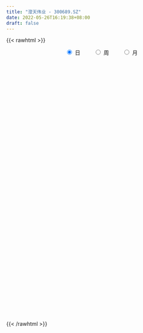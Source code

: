 ```yaml
---
title: "澄天伟业 - 300689.SZ"
date: 2022-05-26T16:19:38+08:00
draft: false
---
```

{{< rawhtml >}}
    <div style="text-align: center">
        <label style="padding: 1rem;"><input style="margin-right: .5rem" type="radio" name="period" value="D" checked onclick="period_change(this)">日</label>
        <label style="padding: 1rem;"><input style="margin-right: .5rem" type="radio" name="period" value="W" onclick="period_change(this)">周</label>
        <label style="padding: 1rem;"><input style="margin-right: .5rem" type="radio" name="period" value="M" onclick="period_change(this)">月</label>
    </div>
    <div id="chart" style="height: 700px;"></div> 
    <script type="text/javascript">
        const D_v = [7861.0,6222.0,5167.74,4798.0,10243.0,6650.0,5156.0,5350.0,12976.0,9660.0,6984.0,12137.0,31656.62,24426.62,17461.0,15734.0,14616.74,8238.88,11786.0,15764.0,11803.0,13240.0,14475.0,10676.0,10777.0,25595.0,20752.0,25019.74,14157.0,13467.16,25341.9,24966.16,19565.16,10851.0,13314.0,13583.0,11887.0,12693.0,10852.0,14510.0,15264.0,21203.3,25534.8,19678.3,13021.9,12522.1,15072.2,29774.2,28920.3,19594.1,54031.1,39952.2,52508.48,44478.98,35910.0,36141.0,40203.38,27492.16,20491.5,21660.08,19239.6,17800.8,89561.16,144340.84,78216.48,68137.53,50010.68,41219.1,42937.6,34771.4,29111.9,36588.3,41431.1,25457.5,19602.4,22877.17,18061.1,13774.3,15194.7,21170.1,14388.87,13503.0,11035.6,16705.4,13949.7,11848.2,12893.32,10847.1,8292.2,7298.75,7690.65,13672.6,8167.0,4674.1,10266.1,7533.75,5196.8,7607.2,4498.35,5225.1,4299.5,6908.7,6445.9,8522.1,6767.8,4493.6,4297.4,3492.5,4107.0,8346.6,6460.7,5413.3,7480.0,7168.25,7583.0,6731.2,21474.3,12611.68,12490.6,6451.0,8016.3,7741.3,10549.7,7503.9,7681.2,6664.2,6856.57,26914.38,31317.5,14339.6,10644.6,12452.4,8943.48,12647.68,8107.4,8422.6,6807.57,12081.0,8507.47,6272.9,6836.9,6876.7,7302.18,32070.4,16174.5,11046.9,11495.8,7073.9,6528.7,8460.0,10629.5,10036.5,6211.9,13399.2,10452.1,7025.8,6173.1,11729.3,7469.4,8547.9,34095.48,19819.6,11487.45,7906.5,10896.2,11742.48,23423.9,118733.07,79326.21,51195.96,46400.16,24937.58,35703.5,17228.1,16478.4,16312.2,10379.2,15414.4,21316.6,21824.4,21873.8,13056.9,16616.5,18176.2,17610.5,13101.4,22363.3,15184.4,15833.9,21679.1,9223.4,10968.7,7944.6,7356.8,13249.1,10750.4,12778.5,14129.6,17428.8,11515.1,16516.73,10599.2,11361.0,12006.0,11504.8,6449.6,6741.3,9311.6,9250.63,10015.83,7057.1,5426.05,6466.1,6718.96,7135.1,7479.7,7341.2,5401.0,5718.2,7470.3,6696.5,5045.6,4989.8,9331.8,4667.06,4062.9,9679.5,7317.8,4849.7,10425.1,9479.4,8314.1,8022.6,6958.8,7334.9,5055.4,4451.7,4708.7,9325.4,6437.1,9522.0,5766.5,5208.1,10094.5,7638.03,8656.7,8164.16,9799.2,9873.2,7152.6]
const D_histogram = [0.0,-0.0183858689,-0.040914537,-0.0748998338,-0.0296637316,-0.0012647393,0.0199836723,0.028456,0.0760769485,0.0682506308,0.0784732168,0.1296901179,0.261427037,0.353556956,0.3345291085,0.3541590969,0.2952232873,0.227361907,0.2151279179,0.2172660916,0.2232996514,0.1374949427,0.1277984721,0.1112283511,0.0800714051,-0.0443442042,-0.0558249512,-0.0010370503,-0.0306999905,-0.0204619248,0.0390692761,0.101136147,0.0261870295,-0.0305525247,-0.006776997,0.009926593,-0.0271127047,-0.1007155981,-0.14322335,-0.1152744282,-0.1764823508,-0.2813330488,-0.4135270268,-0.5198871894,-0.5216081037,-0.5100709385,-0.4622245128,-0.332448051,-0.2850001377,-0.2118579856,-0.0640594136,-0.0295937017,0.1107873285,0.1957088976,0.2403335851,0.1942725888,0.242676703,0.2355182737,0.1748656591,0.1249463629,0.0955737563,0.0363671573,0.3009919809,0.5268390913,0.5028282102,0.444853738,0.3599586311,0.2962816537,0.1285893474,0.0560859146,-0.0194524282,-0.1305412347,-0.2609822775,-0.34123697,-0.4188743604,-0.4911230502,-0.4950988383,-0.5091906609,-0.446037143,-0.3412289815,-0.2654449381,-0.2093058416,-0.180709204,-0.1340867877,-0.1408458864,-0.1542229029,-0.1196410205,-0.1414170756,-0.1536573278,-0.1487180269,-0.1246345865,-0.1673879465,-0.198994651,-0.189595591,-0.2547492321,-0.2101107588,-0.1521246905,-0.0833601976,-0.054650762,0.015857404,0.0520341869,0.0902047463,0.1127403448,0.0959581694,0.0602988293,0.0170922429,-0.0088353313,-0.0027699761,-0.0146161366,-0.0817069445,-0.1318575415,-0.1205975875,-0.0532931431,-0.0091510331,0.0437072947,0.1068163599,0.2168328393,0.2268204343,0.2470998167,0.2588019134,0.2766881612,0.2917768471,0.317695969,0.2832265649,0.2778004086,0.2289643251,0.2066502599,0.294194037,0.2870670579,0.2566976754,0.207661939,0.1324311316,0.0744179492,0.0734639852,0.0711419581,0.0513294404,0.0259430733,-0.0731409923,-0.1524297133,-0.1643912776,-0.1618697071,-0.166626232,-0.1791444661,-0.0761240249,-0.0341866843,-0.0141484317,-0.0350195364,-0.0548308539,-0.0613272251,-0.0660176614,-0.1132140126,-0.1760238032,-0.2002536435,-0.1736868428,-0.1635035708,-0.1382232781,-0.1127869573,-0.0481240628,-0.02916331,-0.0033991908,0.0808076639,0.1402491327,0.1469090995,0.1395861571,0.138880973,0.1126879755,0.1545989147,0.3559857105,0.414302372,0.3381008054,0.3167414555,0.2663362552,0.0899945865,-0.0477525864,-0.2152446622,-0.2408616061,-0.2528814843,-0.1894403214,-0.0911682072,-0.0008974123,0.0260213742,0.0270781534,0.0315914883,0.0685952043,0.0696221091,0.0753285262,0.1134914442,0.107835101,0.1041205561,0.0683953183,0.0341067634,-0.0167068792,-0.0266748886,-0.0213073123,-0.0754835785,-0.1524815403,-0.243228862,-0.3360061705,-0.4059193471,-0.4415953528,-0.4318756538,-0.4493875413,-0.4973416519,-0.4637261332,-0.3930913159,-0.3097184983,-0.2296844982,-0.182856817,-0.1103788052,-0.0930182284,-0.0636771835,-0.0333253994,-0.0293823043,0.0108372617,0.0557067245,0.069740899,0.107587652,0.1064381567,0.0761969965,0.0182843647,0.017497776,-0.0068323895,0.0051495648,-0.0245662623,-0.0200914559,0.0075391227,0.0475794904,0.0325638673,0.0073656756,-0.1071499261,-0.2012012065,-0.2036466315,-0.201051597,-0.1407300845,-0.0636607277,-0.0016871595,0.0635341652,0.1336090705,0.1848791956,0.2295501035,0.2723252489,0.2893511334,0.2918767484,0.2998324716,0.2852023616,0.2718490289,0.2638435967,0.2015725326,0.194885772,0.1840157481]
const D_fast = [0.0,-0.0229823362,-0.0557396385,-0.1084498937,-0.0706297245,-0.042546917,-0.0163025873,-0.0007162596,0.0659239261,0.0751602661,0.1050011562,0.1886405869,0.3857342652,0.5662534232,0.6308578527,0.7390276155,0.7538976277,0.7428767241,0.7844247145,0.840879411,0.9027378837,0.8513069107,0.8735600581,0.8847970249,0.8736579301,0.7381562698,0.712719285,0.7672479233,0.7299099855,0.73503257,0.8043310899,0.8916819976,0.8232796375,0.7589019521,0.7809832305,0.8001684688,0.7563509949,0.657569202,0.5792556126,0.5783859274,0.473057417,0.2978734568,0.0622977221,-0.1740342378,-0.3061571781,-0.4221377474,-0.48984745,-0.443183001,-0.4669851221,-0.4468074663,-0.3150237478,-0.2879564613,-0.119878599,0.0139701945,0.1186782783,0.1211854292,0.2302587191,0.2819798583,0.2650436584,0.246360953,0.2408817855,0.1907669758,0.5306397946,0.8881966779,0.9898928493,1.0431318116,1.0482263625,1.0586197985,0.9230748291,0.8645928749,0.784191425,0.6404673099,0.4447806976,0.2792167627,0.0968607822,-0.0981686701,-0.2259191679,-0.3673086556,-0.4156644235,-0.3961635074,-0.3867406985,-0.3829280624,-0.3995087258,-0.3864080064,-0.4283785767,-0.4803113189,-0.4756396916,-0.5327700157,-0.5834245998,-0.6156648057,-0.6227400119,-0.7073403585,-0.7886957257,-0.8266955635,-0.9555365127,-0.9634257291,-0.9434708334,-0.8955463899,-0.8804996448,-0.8060271278,-0.7568417982,-0.6961200523,-0.6453993675,-0.6381920006,-0.6587766334,-0.697710159,-0.7258465661,-0.7204737048,-0.7359738995,-0.8234914435,-0.9066064259,-0.9254958688,-0.8715147101,-0.8296603584,-0.7658752069,-0.6760620517,-0.5118373626,-0.445144659,-0.3630903224,-0.2866877474,-0.1996294593,-0.1115965616,-0.0062534474,0.0300837896,0.0941077356,0.1025127333,0.1318612331,0.2929535195,0.3575933049,0.3913983412,0.3942780895,0.352155065,0.3127463699,0.3301584023,0.3456218646,0.3386417071,0.3197411083,0.2023717947,0.0849756453,0.0319162617,-0.0060295946,-0.0524426775,-0.1097470282,-0.0257575932,0.0076330763,0.0241342211,-0.0054917678,-0.0390107987,-0.0608389762,-0.0820338278,-0.1575336822,-0.2643494236,-0.3386426748,-0.3554975847,-0.3861902055,-0.3954657323,-0.3982261509,-0.345594272,-0.3339243467,-0.3090100252,-0.2046012545,-0.1100975025,-0.0667102609,-0.039136664,-0.0051216048,-0.0031426085,0.0774180594,0.3678012828,0.5296935373,0.5380171721,0.595843186,0.6120220495,0.4581790275,0.3084937079,0.0871904666,0.0013581211,-0.0738821281,-0.0578010455,0.0176790169,0.1077254587,0.1411495888,0.1489759062,0.1613871133,0.2155396303,0.2339720624,0.2585106111,0.3250463901,0.3463488222,0.3686644163,0.3500380081,0.3242761441,0.2692857817,0.2526490501,0.2526897983,0.1796426375,0.0645242906,-0.0870302466,-0.2638090977,-0.4352021111,-0.581276955,-0.6795261694,-0.8093849423,-0.9816744659,-1.0639904805,-1.0916284921,-1.085685299,-1.0630724236,-1.0619589465,-1.0170756361,-1.0229696163,-1.0095478674,-0.9875274331,-0.9909299141,-0.9480010327,-0.8892048887,-0.8577354895,-0.7929918235,-0.7675317795,-0.7787236906,-0.8320652313,-0.828477376,-0.8545156389,-0.8412462934,-0.877103686,-0.8776517437,-0.8481363843,-0.796201144,-0.8030758003,-0.8264325731,-0.9677356564,-1.1120872384,-1.1654443213,-1.213112186,-1.1879731947,-1.1268190198,-1.0652672415,-0.9841623754,-0.8806852025,-0.7831952785,-0.6811368448,-0.5702803871,-0.4809167192,-0.4054219172,-0.322508076,-0.2658375956,-0.2112286711,-0.1532732041,-0.1651511351,-0.1231164526,-0.0879825396]
const D_slow = [0.0,-0.0045964672,-0.0148251015,-0.0335500599,-0.0409659928,-0.0412821777,-0.0362862596,-0.0291722596,-0.0101530225,0.0069096352,0.0265279394,0.0589504689,0.1243072282,0.2126964672,0.2963287443,0.3848685185,0.4586743404,0.5155148171,0.5692967966,0.6236133195,0.6794382323,0.713811968,0.745761586,0.7735686738,0.7935865251,0.782500474,0.7685442362,0.7682849736,0.760609976,0.7554944948,0.7652618138,0.7905458506,0.797092608,0.7894544768,0.7877602275,0.7902418758,0.7834636996,0.7582848001,0.7224789626,0.6936603556,0.6495397678,0.5792065056,0.4758247489,0.3458529516,0.2154509257,0.087933191,-0.0276229372,-0.1107349499,-0.1819849844,-0.2349494808,-0.2509643342,-0.2583627596,-0.2306659275,-0.1817387031,-0.1216553068,-0.0730871596,-0.0124179839,0.0464615846,0.0901779993,0.1214145901,0.1453080292,0.1543998185,0.2296478137,0.3613575866,0.4870646391,0.5982780736,0.6882677314,0.7623381448,0.7944854817,0.8085069603,0.8036438532,0.7710085446,0.7057629752,0.6204537327,0.5157351426,0.39295438,0.2691796705,0.1418820052,0.0303727195,-0.0549345259,-0.1212957604,-0.1736222208,-0.2187995218,-0.2523212187,-0.2875326903,-0.326088416,-0.3559986712,-0.3913529401,-0.429767272,-0.4669467787,-0.4981054254,-0.539952412,-0.5897010747,-0.6370999725,-0.7007872805,-0.7533149703,-0.7913461429,-0.8121861923,-0.8258488828,-0.8218845318,-0.8088759851,-0.7863247985,-0.7581397123,-0.73415017,-0.7190754627,-0.7148024019,-0.7170112348,-0.7177037288,-0.7213577629,-0.741784499,-0.7747488844,-0.8048982813,-0.8182215671,-0.8205093253,-0.8095825016,-0.7828784117,-0.7286702018,-0.6719650933,-0.6101901391,-0.5454896607,-0.4763176204,-0.4033734087,-0.3239494164,-0.2531427752,-0.1836926731,-0.1264515918,-0.0747890268,-0.0012405175,0.0705262469,0.1347006658,0.1866161505,0.2197239334,0.2383284207,0.256694417,0.2744799066,0.2873122667,0.293798035,0.2755127869,0.2374053586,0.1963075392,0.1558401125,0.1141835545,0.0693974379,0.0503664317,0.0418197606,0.0382826527,0.0295277686,0.0158200552,0.0004882489,-0.0160161665,-0.0443196696,-0.0883256204,-0.1383890313,-0.181810742,-0.2226866347,-0.2572424542,-0.2854391935,-0.2974702092,-0.3047610367,-0.3056108344,-0.2854089184,-0.2503466353,-0.2136193604,-0.1787228211,-0.1440025778,-0.115830584,-0.0771808553,0.0118155723,0.1153911653,0.1999163667,0.2791017305,0.3456857943,0.368184441,0.3562462944,0.3024351288,0.2422197273,0.1789993562,0.1316392759,0.1088472241,0.108622871,0.1151282145,0.1218977529,0.129795625,0.146944426,0.1643499533,0.1831820849,0.2115549459,0.2385137212,0.2645438602,0.2816426898,0.2901693807,0.2859926609,0.2793239387,0.2739971106,0.255126216,0.2170058309,0.1561986154,0.0721970728,-0.029282764,-0.1396816022,-0.2476505156,-0.359997401,-0.4843328139,-0.6002643472,-0.6985371762,-0.7759668008,-0.8333879253,-0.8791021296,-0.9066968309,-0.929951388,-0.9458706838,-0.9542020337,-0.9615476098,-0.9588382943,-0.9449116132,-0.9274763885,-0.9005794755,-0.8739699363,-0.8549206872,-0.850349596,-0.845975152,-0.8476832494,-0.8463958582,-0.8525374237,-0.8575602877,-0.855675507,-0.8437806344,-0.8356396676,-0.8337982487,-0.8605857302,-0.9108860319,-0.9617976897,-1.012060589,-1.0472431101,-1.0631582921,-1.0635800819,-1.0476965406,-1.014294273,-0.9680744741,-0.9106869482,-0.842605636,-0.7702678527,-0.6972986656,-0.6223405476,-0.5510399572,-0.4830777,-0.4171168008,-0.3667236677,-0.3180022247,-0.2719982877]
const D_data = [['2021-05-17', 20.6199, 21.0257, 20.3317, 21.1492],['2021-05-18', 20.9434, 20.7376, 20.5435, 21.1375],['2021-05-19', 20.7376, 20.5494, 20.42, 20.8669],['2021-05-20', 20.42, 20.2024, 20.1435, 20.5846],['2021-05-21', 20.5258, 21.1787, 20.1847, 21.1787],['2021-05-24', 21.3198, 21.1492, 20.8317, 21.3198],['2021-05-25', 21.1434, 21.1963, 20.8905, 21.2375],['2021-05-26', 21.1963, 21.1316, 21.0022, 21.4433],['2021-05-27', 21.0022, 21.8138, 21.0022, 22.0314],['2021-05-28', 21.6433, 21.2845, 21.1728, 22.055],['2021-05-31', 21.2434, 21.5786, 21.2434, 21.9315],['2021-06-01', 21.5903, 22.349, 21.4257, 22.349],['2021-06-02', 23.2724, 24.0252, 22.9372, 26.1837],['2021-06-03', 23.7547, 24.4075, 23.4371, 25.5838],['2021-06-04', 24.1134, 23.5253, 23.3253, 24.5016],['2021-06-07', 23.7547, 24.3369, 23.7547, 24.9309],['2021-06-08', 24.1134, 23.5665, 23.4194, 24.4722],['2021-06-09', 23.5194, 23.39, 23.1489, 24.1017],['2021-06-10', 23.5135, 24.1252, 23.2018, 24.331],['2021-06-11', 23.937, 24.5369, 23.6665, 24.878],['2021-06-15', 24.7016, 24.878, 23.937, 24.878],['2021-06-16', 24.8133, 23.7547, 23.5253, 25.1721],['2021-06-17', 23.6606, 24.6604, 23.4547, 24.6957],['2021-06-18', 24.5251, 24.7075, 24.1311, 24.778],['2021-06-21', 24.2311, 24.5839, 23.7194, 24.878],['2021-06-22', 24.5957, 23.1195, 22.502, 24.7369],['2021-06-23', 22.9489, 24.2369, 22.6431, 24.5781],['2021-06-24', 24.1134, 25.2721, 23.9958, 25.8778],['2021-06-25', 25.1662, 24.3781, 24.1428, 25.2838],['2021-06-28', 24.2487, 24.9133, 24.0429, 25.4367],['2021-06-29', 24.8957, 25.8367, 24.6251, 26.6777],['2021-06-30', 25.7484, 26.366, 25.6367, 27.0012],['2021-07-01', 26.3366, 24.778, 24.7016, 26.3366],['2021-07-02', 25.1309, 24.7604, 23.6665, 25.1309],['2021-07-05', 24.6957, 25.7779, 24.4193, 25.7779],['2021-07-06', 25.5367, 25.9131, 25.4073, 26.1484],['2021-07-07', 25.7249, 25.2897, 24.7016, 25.9896],['2021-07-08', 25.2191, 24.5898, 24.5898, 25.572],['2021-07-09', 24.5898, 24.6722, 24.3487, 25.2603],['2021-07-12', 24.6486, 25.5132, 24.4663, 25.572],['2021-07-13', 25.5308, 24.284, 24.0017, 25.8073],['2021-07-14', 24.25, 23.19, 23.05, 24.5],['2021-07-15', 22.92, 22.0, 21.59, 23.2],['2021-07-16', 21.99, 21.36, 21.3, 22.45],['2021-07-19', 21.36, 22.0, 21.16, 22.09],['2021-07-20', 21.98, 21.8, 21.5, 22.44],['2021-07-21', 21.92, 22.03, 21.83, 22.35],['2021-07-22', 22.04, 23.21, 21.73, 23.61],['2021-07-23', 23.3, 22.39, 22.3, 23.99],['2021-07-26', 22.08, 22.81, 21.81, 22.88],['2021-07-27', 22.61, 24.2, 22.53, 25.8],['2021-07-28', 24.34, 23.2, 22.56, 24.67],['2021-07-29', 23.2, 25.0, 23.2, 25.0],['2021-07-30', 24.85, 25.01, 24.21, 25.36],['2021-08-02', 24.57, 25.01, 24.56, 25.76],['2021-08-03', 24.71, 24.03, 23.73, 25.46],['2021-08-04', 24.04, 25.39, 24.04, 26.77],['2021-08-05', 25.88, 25.0, 24.55, 25.88],['2021-08-06', 24.96, 24.32, 24.05, 25.18],['2021-08-09', 24.2, 24.29, 23.29, 24.48],['2021-08-10', 24.24, 24.44, 24.02, 24.7],['2021-08-11', 24.5, 23.9, 23.78, 24.69],['2021-08-12', 24.01, 28.68, 23.75, 28.68],['2021-08-13', 27.0, 29.9, 26.66, 32.2],['2021-08-16', 29.81, 27.79, 27.68, 29.82],['2021-08-17', 28.31, 27.6, 26.83, 28.88],['2021-08-18', 27.71, 27.29, 26.4, 28.0],['2021-08-19', 27.27, 27.52, 26.91, 27.97],['2021-08-20', 27.88, 25.87, 25.86, 27.88],['2021-08-23', 25.88, 26.6, 25.78, 26.74],['2021-08-24', 27.2, 26.29, 26.0, 27.29],['2021-08-25', 26.03, 25.39, 25.24, 26.83],['2021-08-26', 24.0, 24.44, 23.11, 24.97],['2021-08-27', 24.19, 24.35, 24.04, 24.92],['2021-08-30', 24.66, 23.73, 23.66, 24.66],['2021-08-31', 23.75, 23.09, 22.6, 23.99],['2021-09-01', 23.1, 23.39, 22.28, 23.66],['2021-09-02', 23.38, 22.84, 22.7, 23.39],['2021-09-03', 22.75, 23.57, 22.75, 23.57],['2021-09-06', 23.21, 24.23, 23.21, 24.45],['2021-09-07', 24.0, 24.1, 23.77, 24.3],['2021-09-08', 24.1, 24.0, 23.82, 24.4],['2021-09-09', 24.1, 23.7, 23.61, 24.16],['2021-09-10', 23.6, 23.97, 23.35, 24.41],['2021-09-13', 23.84, 23.26, 23.05, 23.95],['2021-09-14', 23.16, 22.96, 22.9, 23.46],['2021-09-15', 23.01, 23.46, 22.55, 23.76],['2021-09-16', 23.3, 22.63, 22.54, 23.58],['2021-09-17', 22.63, 22.48, 22.35, 22.89],['2021-09-22', 22.5, 22.49, 22.01, 22.92],['2021-09-23', 22.56, 22.63, 22.46, 22.88],['2021-09-24', 22.8, 21.55, 21.48, 22.8],['2021-09-27', 21.54, 21.26, 21.15, 21.95],['2021-09-28', 21.34, 21.47, 21.1, 21.57],['2021-09-29', 21.45, 20.11, 20.0, 21.45],['2021-09-30', 20.15, 21.14, 20.15, 21.28],['2021-10-08', 21.48, 21.33, 21.16, 21.88],['2021-10-11', 21.38, 21.6, 21.0, 22.37],['2021-10-12', 21.47, 21.19, 21.03, 21.88],['2021-10-13', 21.2, 21.85, 21.19, 21.89],['2021-10-14', 21.75, 21.62, 21.55, 21.84],['2021-10-15', 21.8, 21.79, 21.62, 22.16],['2021-10-18', 21.8, 21.73, 21.32, 22.07],['2021-10-19', 21.86, 21.23, 21.18, 21.91],['2021-10-20', 21.22, 20.81, 20.7, 21.37],['2021-10-21', 20.8, 20.43, 20.37, 20.82],['2021-10-22', 20.43, 20.36, 20.36, 20.8],['2021-10-25', 20.31, 20.6, 19.97, 20.68],['2021-10-26', 20.81, 20.25, 20.2, 20.88],['2021-10-27', 20.17, 19.2, 19.11, 20.38],['2021-10-28', 19.2, 18.9, 18.72, 19.7],['2021-10-29', 19.19, 19.35, 18.92, 19.63],['2021-11-01', 19.41, 20.08, 19.29, 20.28],['2021-11-02', 20.41, 19.95, 19.73, 20.7],['2021-11-03', 19.95, 20.22, 19.95, 20.87],['2021-11-04', 20.16, 20.61, 20.16, 20.78],['2021-11-05', 21.4, 21.69, 21.17, 22.18],['2021-11-08', 21.27, 20.84, 20.8, 21.4],['2021-11-09', 20.84, 21.15, 20.73, 21.55],['2021-11-10', 21.1, 21.25, 21.05, 21.37],['2021-11-11', 21.31, 21.55, 20.9, 21.75],['2021-11-12', 21.55, 21.77, 21.45, 21.98],['2021-11-15', 21.74, 22.21, 21.69, 22.36],['2021-11-16', 22.21, 21.63, 21.6, 22.28],['2021-11-17', 21.55, 22.08, 21.51, 22.17],['2021-11-18', 22.2, 21.57, 21.53, 22.2],['2021-11-19', 21.52, 21.87, 21.51, 22.07],['2021-11-22', 21.8, 23.62, 21.8, 23.64],['2021-11-23', 24.0, 22.89, 22.65, 24.2],['2021-11-24', 23.0, 22.73, 22.51, 23.09],['2021-11-25', 23.0, 22.49, 22.47, 23.0],['2021-11-26', 22.78, 21.99, 21.9, 22.79],['2021-11-29', 21.79, 21.96, 21.54, 22.27],['2021-11-30', 22.01, 22.61, 21.97, 22.8],['2021-12-01', 22.61, 22.68, 22.54, 22.88],['2021-12-02', 22.86, 22.49, 22.05, 22.9],['2021-12-03', 22.49, 22.37, 22.23, 22.74],['2021-12-06', 22.22, 21.13, 21.06, 22.5],['2021-12-07', 21.38, 20.84, 20.63, 21.45],['2021-12-08', 20.9, 21.34, 20.9, 21.49],['2021-12-09', 21.35, 21.39, 21.02, 21.66],['2021-12-10', 21.65, 21.18, 21.09, 21.7],['2021-12-13', 21.35, 20.91, 20.88, 21.35],['2021-12-14', 20.91, 22.51, 20.85, 23.32],['2021-12-15', 22.25, 22.1, 22.0, 22.7],['2021-12-16', 22.43, 21.98, 21.77, 22.43],['2021-12-17', 22.2, 21.45, 21.42, 22.2],['2021-12-20', 21.41, 21.32, 21.21, 21.74],['2021-12-21', 21.2, 21.37, 21.19, 21.55],['2021-12-22', 21.41, 21.31, 21.26, 21.8],['2021-12-23', 21.32, 20.56, 20.56, 21.47],['2021-12-24', 20.58, 19.94, 19.93, 20.91],['2021-12-27', 19.94, 20.02, 19.8, 20.27],['2021-12-28', 20.25, 20.49, 20.19, 21.31],['2021-12-29', 20.39, 20.22, 20.06, 20.64],['2021-12-30', 20.2, 20.35, 20.2, 20.64],['2021-12-31', 20.42, 20.35, 20.22, 20.64],['2022-01-04', 20.75, 20.98, 20.43, 21.07],['2022-01-05', 20.98, 20.56, 20.34, 20.99],['2022-01-06', 20.56, 20.71, 20.41, 21.05],['2022-01-07', 20.69, 21.73, 20.69, 23.5],['2022-01-10', 21.21, 21.86, 21.01, 21.86],['2022-01-11', 21.6, 21.46, 21.31, 21.83],['2022-01-12', 21.48, 21.37, 21.23, 21.57],['2022-01-13', 21.39, 21.52, 21.0, 21.74],['2022-01-14', 21.44, 21.21, 21.2, 21.88],['2022-01-17', 21.27, 22.2, 21.15, 22.56],['2022-01-18', 22.68, 25.06, 22.6, 26.39],['2022-01-19', 24.05, 24.29, 23.01, 25.2],['2022-01-20', 24.05, 22.88, 22.45, 24.2],['2022-01-21', 22.88, 23.6, 22.52, 23.98],['2022-01-24', 23.17, 23.32, 22.9, 23.8],['2022-01-25', 23.32, 21.32, 20.6, 23.32],['2022-01-26', 21.32, 21.02, 20.49, 21.33],['2022-01-27', 21.02, 19.76, 19.72, 21.2],['2022-01-28', 20.24, 20.87, 20.01, 21.14],['2022-02-07', 21.35, 20.77, 20.6, 21.78],['2022-02-08', 20.77, 21.7, 20.53, 21.8],['2022-02-09', 21.7, 22.48, 21.45, 22.92],['2022-02-10', 22.52, 22.87, 22.1, 23.2],['2022-02-11', 22.77, 22.42, 22.0, 22.98],['2022-02-14', 22.19, 22.21, 21.67, 22.5],['2022-02-15', 22.2, 22.31, 22.19, 22.8],['2022-02-16', 22.32, 22.89, 22.25, 23.0],['2022-02-17', 22.78, 22.62, 22.45, 23.1],['2022-02-18', 22.8, 22.78, 22.31, 22.8],['2022-02-21', 22.78, 23.41, 22.57, 23.45],['2022-02-22', 23.28, 23.07, 22.83, 23.48],['2022-02-23', 23.05, 23.19, 22.91, 23.62],['2022-02-24', 23.09, 22.79, 22.33, 23.6],['2022-02-25', 22.85, 22.7, 22.49, 23.39],['2022-02-28', 22.58, 22.31, 21.86, 22.68],['2022-03-01', 22.31, 22.68, 22.09, 22.78],['2022-03-02', 22.67, 22.88, 22.46, 22.94],['2022-03-03', 22.83, 22.0, 21.93, 22.99],['2022-03-04', 22.06, 21.3, 21.23, 22.2],['2022-03-07', 21.3, 20.54, 20.42, 21.46],['2022-03-08', 20.55, 19.8, 19.77, 20.8],['2022-03-09', 19.79, 19.35, 18.44, 20.19],['2022-03-10', 19.7, 19.14, 19.1, 19.95],['2022-03-11', 18.93, 19.26, 18.29, 19.26],['2022-03-14', 19.01, 18.5, 18.46, 19.13],['2022-03-15', 18.52, 17.5, 17.5, 18.65],['2022-03-16', 17.9, 18.02, 17.02, 18.26],['2022-03-17', 18.08, 18.33, 18.08, 18.71],['2022-03-18', 18.35, 18.52, 18.23, 18.57],['2022-03-21', 18.6, 18.59, 18.28, 18.7],['2022-03-22', 18.72, 18.23, 18.01, 18.72],['2022-03-23', 18.23, 18.63, 18.21, 18.65],['2022-03-24', 18.56, 17.97, 17.92, 18.56],['2022-03-25', 18.19, 18.05, 18.0, 18.38],['2022-03-28', 17.98, 18.05, 17.56, 18.28],['2022-03-29', 18.0, 17.65, 17.62, 18.27],['2022-03-30', 17.79, 18.08, 17.72, 18.19],['2022-03-31', 18.05, 18.26, 17.89, 18.36],['2022-04-01', 18.4, 17.95, 17.86, 18.4],['2022-04-06', 18.19, 18.33, 17.95, 18.4],['2022-04-07', 18.26, 17.9, 17.9, 18.37],['2022-04-08', 18.06, 17.4, 17.38, 18.06],['2022-04-11', 17.4, 16.73, 16.49, 17.41],['2022-04-12', 16.73, 17.18, 16.61, 17.22],['2022-04-13', 17.18, 16.7, 16.7, 17.2],['2022-04-14', 16.68, 17.0, 16.68, 17.2],['2022-04-15', 17.4, 16.3, 16.1, 17.43],['2022-04-18', 16.25, 16.52, 15.87, 16.66],['2022-04-19', 16.64, 16.77, 16.41, 16.82],['2022-04-20', 16.53, 17.01, 16.49, 17.52],['2022-04-21', 17.01, 16.3, 16.21, 17.14],['2022-04-22', 16.12, 15.96, 15.85, 16.35],['2022-04-25', 15.96, 14.3, 14.14, 16.34],['2022-04-26', 14.3, 13.74, 13.66, 14.79],['2022-04-27', 13.69, 14.33, 13.27, 14.42],['2022-04-28', 14.06, 14.09, 13.86, 14.39],['2022-04-29', 14.07, 14.7, 14.07, 14.75],['2022-05-05', 15.06, 15.05, 14.53, 15.38],['2022-05-06', 14.88, 15.06, 14.62, 15.23],['2022-05-09', 15.05, 15.32, 14.99, 15.44],['2022-05-10', 15.11, 15.68, 14.87, 15.69],['2022-05-11', 15.69, 15.76, 15.55, 16.35],['2022-05-12', 15.72, 15.97, 15.72, 16.25],['2022-05-13', 16.01, 16.26, 15.92, 16.36],['2022-05-16', 16.26, 16.21, 15.99, 16.56],['2022-05-17', 15.85, 16.21, 15.85, 16.25],['2022-05-18', 16.12, 16.45, 16.12, 16.56],['2022-05-19', 16.03, 16.3, 16.03, 16.41],['2022-05-20', 16.37, 16.39, 16.01, 16.53],['2022-05-23', 16.43, 16.55, 16.28, 16.62],['2022-05-24', 16.5, 15.81, 15.74, 16.66],['2022-05-25', 15.89, 16.43, 15.85, 16.49],['2022-05-26', 16.44, 16.44, 16.01, 16.58]]
const W_v = [122.06,4964.0,449412.7,424700.9600000001,274979.43,287051.35,193583.46,147054.67,103847.77,114775.37,98698.79,178477.89,209961.97,151401.22,90098.82,62567.35,102986.66,96397.28,65761.21,87726.83,42055.0,55205.0,111131.21,86005.72,64615.61,53593.0,22367.2,14797.2,63914.03,107502.89,118639.16,84518.45,116055.49,68009.45,100875.06,91006.6,68451.18,26159.0,44080.12,49226.62,72624.71,70998.71,158435.09,252156.11,168324.07,275968.36,259830.69,217598.15,105359.97,103948.99,63743.01,56353.4,43507.5,42237.36,52889.02,32910.76,26007.0,23874.08,60256.86,66725.36,52527.64,50435.72,43424.01,74892.49,160645.2,105607.91,64128.42,41235.83,35428.0,27884.26,47422.34,22264.0,27500.1,28390.04,30902.12,25486.25,34260.0,49238.61,88746.43,111789.45,66565.0,50856.5,52591.0,44741.0,50569.0,35926.0,59045.0,13520.0,29332.0,20724.0,21306.0,30651.0,24688.0,32214.0,38582.1,84945.45,119023.31,120813.98,99303.99,56851.19,48982.6,73470.87,99181.3,157712.87,66508.75,78200.64,118943.48,219285.06,93621.4,12406.0,51439.0,55166.0,83463.3,54794.67,41230.99,38081.14,35289.73,64234.18,81934.95,88322.39,111602.67,58465.89,42687.26,69439.14,71098.56,82932.29,65576.68,70809.24,118261.72,144220.89,76309.42,58452.0,51129.0,36941.8,32774.72,26341.0,34406.43,27575.28,33963.89,22138.8,42706.69,28864.1,24432.02,36644.99,26801.01,24590.0,14305.99,31116.0,94673.13,60875.65,108029.67,61547.09,115518.85,56839.69,35835.47,48340.11,55118.36,106200.85,47487.35,35571.6,12807.0,3443.0,26598.62,197524.36,122659.0,163771.0,265323.25,173556.53,200377.82,139370.25,74247.22,56477.34,47909.0,35692.0,62090.74,57516.76,51029.0,39278.5,34753.0,17726.0,11551.0,32185.0,29597.5,25520.01,28240.0,32105.09,43730.66,160494.84,73729.48,80170.74,79139.8,15052.0,53488.0,34291.74,39792.0,92665.24,66139.62,50194.0,96300.74,94191.38,62329.0,96190.4,99310.7,210564.86,160238.04,292602.48,280521.39,167360.2,89509.67,76802.97,57830.52,28662.0,30640.95,5196.8,28538.85,30526.8,27820.1,50436.75,47310.88,39255.57,95668.48,44928.73,40574.97,78089.78,42728.6,43262.1,61842.08,61852.23,319079.3,110659.78,90808.4,78561.5,84284.1,50269.6,72368.73,51920.6,42376.46,33225.91,18460.4,33534.0,30576.96,43200.0,12390.3,34444.9,37363.83,34989.16]
const W_histogram = [0.0,0.5683792593,1.8090402144,2.398049031,2.5949986112,2.4401252195,2.2068879429,1.6480928341,1.2708913224,0.8224286886,0.5892754642,0.5231151428,0.4673808513,0.0792259697,-0.4198971763,-0.7817725574,-1.0175605502,-1.2457681071,-1.3315411074,-1.3149363909,-1.3048016459,-1.2379948546,-1.0802901683,-1.0262326535,-1.2366174461,-1.4604243853,-1.520917151,-1.43083294,-1.2348379264,-0.8711428027,-0.6878271997,-0.5662168956,-0.2177224371,0.0235416904,0.1919530371,0.0496481929,-0.0213057437,-0.0886914845,-0.0687960462,0.0034260593,0.0979763677,0.0261048466,0.130970276,0.4092788649,0.2198123939,0.3829936151,0.5359310839,0.5241886103,0.4291980548,0.2079687808,-0.1253337538,-0.2948775526,-0.4556691295,-0.5171086008,-0.5484761734,-0.5607109769,-0.5919068676,-0.5666407336,-0.3723139125,-0.4215989752,-0.3787616735,-0.3161719982,-0.194456825,-0.0393866209,0.2454518006,0.3066902775,0.2571140307,0.1908802127,0.1314422136,0.1104463386,0.0890011026,0.0442958441,0.0260872668,-0.0048618294,-0.0178930945,-0.0275533837,0.0293243521,0.1114183718,0.2357562599,0.3515068799,0.4019736939,0.4430662468,0.4388963114,0.4746639894,0.3692932586,0.3250588722,0.1302449456,-0.0470786065,-0.1651908234,-0.2541855727,-0.28906575,-0.227035119,-0.2011152508,-0.1341139044,0.0105428026,0.1206923347,0.2459538792,0.2605775523,0.2228936775,0.2184434432,0.2281834382,0.2405283556,0.2961003778,0.2708363816,0.2586648764,0.2708938608,0.5857862621,0.5673401519,0.4702534258,0.3256411656,0.2346542476,0.1375941991,0.1601072014,0.0668528709,-0.0724578011,-0.1325718706,-0.1835129231,-0.1284023818,0.00296354,0.1042983505,0.1489814127,0.104056446,0.0989158893,0.124384175,0.1302578783,0.1318798136,-0.0099157339,-0.0175879638,0.1647194339,0.197191636,0.1775112888,0.0030293134,-0.1624962897,-0.3159900123,-0.4760671816,-0.5542321134,-0.599339744,-0.6563986611,-0.7322305697,-0.6824460867,-0.5395892147,-0.5308178399,-0.4649716742,-0.3503513151,-0.2948202182,-0.2421562257,-0.2010030465,-0.113969967,0.136397088,0.1851924139,0.3580098244,0.5277595723,0.5207079275,0.4027701218,0.3012993366,0.3243763788,0.3736503537,0.2245963621,0.2381594752,0.1106782412,-0.0406001559,-0.0767902717,-0.0421426889,0.190191083,0.1907596906,0.4479617844,0.5200885479,0.7745215908,0.8132093236,0.6816411306,0.4032842145,0.1554431411,-0.1030400787,-0.3063730673,-0.6206709668,-0.8323624341,-0.8845506875,-0.9322264296,-1.0291326924,-1.0451218416,-0.9354807264,-0.8010134965,-0.629182281,-0.5698749164,-0.5217170755,-0.4942763451,-0.2189014058,-0.0831796056,0.0222601775,0.1478076986,0.1165220056,0.030347458,0.1153966873,0.1923269643,0.2465508362,0.4193890415,0.5781114038,0.6646774525,0.6680556202,0.6630125441,0.6214182112,0.3519302166,0.2300368353,0.3079885359,0.2951744697,0.6256059037,0.5391415739,0.3548611826,0.1653481323,0.0574179214,-0.1144661178,-0.2814259492,-0.4027204604,-0.4498258952,-0.429705696,-0.4881405043,-0.5648328305,-0.4338717346,-0.3228617326,-0.2281637969,-0.146857786,-0.0612804583,-0.0775661185,-0.0634932269,-0.1445806351,-0.1582024966,-0.0665604706,-0.0348469622,0.1434308629,0.0771533974,0.1340315408,0.1888710827,0.2110478418,0.1268693221,-0.0606903145,-0.2201137578,-0.3358122868,-0.3936618589,-0.4400409691,-0.5108961191,-0.5437121725,-0.608438806,-0.5850019254,-0.4525942868,-0.3260802617,-0.214254524]
const W_fast = [0.0,0.7104740741,2.4033950828,3.5919161571,4.4376153902,4.8927733034,5.2112580125,5.0644861121,5.0050074311,4.7621519695,4.6763176111,4.7409360754,4.8020469967,4.4336986075,3.8296011675,3.272282647,2.7821045167,2.242454933,1.8237966559,1.5116672746,1.1956016081,0.9529096858,0.8405418301,0.6380411815,0.1185020274,-0.4704110082,-0.9111330616,-1.1787570857,-1.2914715537,-1.1455621306,-1.1342033275,-1.1541472473,-0.8600833981,-0.612933848,-0.396534242,-0.5264270381,-0.6027074106,-0.6922660225,-0.6895695957,-0.6164909754,-0.4974465751,-0.5627918845,-0.4251838861,-0.044555581,-0.1790689535,0.0798606714,0.3667809113,0.4860855902,0.4983945485,0.3291574696,-0.0354785035,-0.2787416903,-0.5534505497,-0.7441671711,-0.9126537871,-1.0650663348,-1.2442389424,-1.3606329918,-1.2593846488,-1.4140694553,-1.465922572,-1.4823758962,-1.4092749292,-1.2640513804,-0.9178500087,-0.7799389625,-0.7652367016,-0.7837504664,-0.8103279121,-0.8037122025,-0.8029071628,-0.8365384603,-0.8482252209,-0.8803897744,-0.8978943132,-0.9144429483,-0.8502341245,-0.7402855118,-0.5570085588,-0.3533812188,-0.2024209813,-0.0505618667,0.0549922757,0.2094259511,0.196378535,0.2334088667,0.0711561765,-0.1179370273,-0.2773469501,-0.4298880925,-0.5370347073,-0.5317628561,-0.5561218005,-0.5226489302,-0.3753565226,-0.2350339068,-0.0482838925,0.0314841687,0.0495237133,0.0996843398,0.1664701943,0.2389472006,0.3685443172,0.4109894164,0.4634841304,0.54343658,1.0047755467,1.1281644746,1.1486411049,1.085439136,1.05311578,0.9904542813,1.0529940839,0.9764529711,0.8190278488,0.7257708118,0.6289515284,0.6519614742,0.7840682811,0.9114776792,0.9934060945,0.9744952394,0.9940836549,1.0506479845,1.0890861574,1.123678046,0.9794035651,0.9673343442,1.1908216003,1.2725917115,1.2972891865,1.1235645395,0.917414864,0.6849236383,0.4058296736,0.1891067135,-0.0058358531,-0.2269944355,-0.4858839865,-0.6067110252,-0.5987514569,-0.7226845421,-0.773081295,-0.7460487647,-0.7642227222,-0.7720977862,-0.7811953686,-0.7226547809,-0.4381884539,-0.3430950245,-0.0807751579,0.220914483,0.3440398201,0.3267945449,0.3006485938,0.4048197307,0.5475062941,0.454601393,0.5277043749,0.4278927012,0.2664642651,0.2110765813,0.235188492,0.5150700347,0.5633285648,0.9325211048,1.1346700053,1.5827334458,1.8247235095,1.8635655992,1.6860297367,1.4770494486,1.1928062092,0.9128799537,0.4434143125,0.0236322367,-0.2496936886,-0.5304260381,-0.884615474,-1.1618850836,-1.2861141499,-1.3519002943,-1.337364649,-1.4205260135,-1.5027974414,-1.5989257973,-1.3782762095,-1.2633493106,-1.1523444832,-0.9898450374,-0.9920002291,-1.0705879122,-0.9566895111,-0.831677493,-0.715815912,-0.4381304463,-0.1348802331,0.1178551787,0.2882472515,0.4489573113,0.5627175313,0.3812120908,0.3168279184,0.4717767529,0.5327563041,1.019589214,1.0679102777,0.972345182,0.8241691648,0.7305934344,0.5300928656,0.292776547,0.0708019207,-0.0887599879,-0.1760662127,-0.3565361471,-0.5744366809,-0.5519435187,-0.5216489499,-0.4839919634,-0.439400399,-0.3691431858,-0.4048203757,-0.4066207908,-0.5238533577,-0.5770258434,-0.5020239351,-0.4790221672,-0.2648866264,-0.3118757425,-0.221489714,-0.1194324014,-0.0444936818,-0.096954871,-0.2996870862,-0.5141389689,-0.7137905697,-0.8700556065,-1.026444959,-1.2250241387,-1.3937682352,-1.6106045702,-1.733418171,-1.7141591041,-1.6691651445,-1.6109030377]
const W_slow = [0.0,0.1420948148,0.5943548684,1.1938671262,1.842616779,2.4526480838,3.0043700696,3.4163932781,3.7341161087,3.9397232809,4.0870421469,4.2178209326,4.3346661454,4.3544726378,4.2494983438,4.0540552044,3.7996650669,3.4882230401,3.1553377632,2.8266036655,2.500403254,2.1909045404,1.9208319983,1.664273835,1.3551194735,0.9900133771,0.6097840894,0.2520758544,-0.0566336272,-0.2744193279,-0.4463761278,-0.5879303517,-0.642360961,-0.6364755384,-0.5884872791,-0.5760752309,-0.5814016668,-0.603574538,-0.6207735495,-0.6199170347,-0.5954229428,-0.5888967311,-0.5561541621,-0.4538344459,-0.3988813474,-0.3031329437,-0.1691501727,-0.0381030201,0.0691964936,0.1211886888,0.0898552504,0.0161358622,-0.0977814202,-0.2270585703,-0.3641776137,-0.5043553579,-0.6523320748,-0.7939922582,-0.8870707363,-0.9924704801,-1.0871608985,-1.166203898,-1.2148181043,-1.2246647595,-1.1633018094,-1.08662924,-1.0223507323,-0.9746306791,-0.9417701257,-0.9141585411,-0.8919082654,-0.8808343044,-0.8743124877,-0.875527945,-0.8800012187,-0.8868895646,-0.8795584766,-0.8517038836,-0.7927648187,-0.7048880987,-0.6043946752,-0.4936281135,-0.3839040357,-0.2652380383,-0.1729147236,-0.0916500056,-0.0590887692,-0.0708584208,-0.1121561266,-0.1757025198,-0.2479689573,-0.3047277371,-0.3550065498,-0.3885350258,-0.3858993252,-0.3557262415,-0.2942377717,-0.2290933836,-0.1733699643,-0.1187591035,-0.0617132439,-0.001581155,0.0724439395,0.1401530348,0.2048192539,0.2725427192,0.4189892847,0.5608243226,0.6783876791,0.7597979705,0.8184615324,0.8528600822,0.8928868825,0.9096001002,0.89148565,0.8583426823,0.8124644515,0.7803638561,0.7811047411,0.8071793287,0.8444246819,0.8704387934,0.8951677657,0.9262638094,0.958828279,0.9917982324,0.989319299,0.984922308,1.0261021665,1.0754000755,1.1197778977,1.1205352261,1.0799111536,1.0009136506,0.8818968552,0.7433388268,0.5935038908,0.4294042256,0.2463465832,0.0757350615,-0.0591622422,-0.1918667022,-0.3081096207,-0.3956974495,-0.4694025041,-0.5299415605,-0.5801923221,-0.6086848139,-0.5745855419,-0.5282874384,-0.4387849823,-0.3068450892,-0.1766681074,-0.0759755769,-0.0006507428,0.0804433519,0.1738559404,0.2300050309,0.2895448997,0.31721446,0.307064421,0.2878668531,0.2773311809,0.3248789516,0.3725688743,0.4845593204,0.6145814574,0.8082118551,1.0115141859,1.1819244686,1.2827455222,1.3216063075,1.2958462878,1.219253021,1.0640852793,0.8559946708,0.6348569989,0.4018003915,0.1445172184,-0.116763242,-0.3506334236,-0.5508867977,-0.708182368,-0.8506510971,-0.9810803659,-1.1046494522,-1.1593748037,-1.1801697051,-1.1746046607,-1.137652736,-1.1085222346,-1.1009353702,-1.0720861983,-1.0240044573,-0.9623667482,-0.8575194878,-0.7129916369,-0.5468222738,-0.3798083687,-0.2140552327,-0.0587006799,0.0292818742,0.0867910831,0.163788217,0.2375818345,0.3939833104,0.5287687038,0.6174839995,0.6588210326,0.6731755129,0.6445589835,0.5742024962,0.4735223811,0.3610659073,0.2536394833,0.1316043572,-0.0096038504,-0.1180717841,-0.1987872172,-0.2558281665,-0.292542613,-0.3078627275,-0.3272542572,-0.3431275639,-0.3792727226,-0.4188233468,-0.4354634645,-0.444175205,-0.4083174893,-0.3890291399,-0.3555212547,-0.3083034841,-0.2555415236,-0.2238241931,-0.2389967717,-0.2940252112,-0.3779782829,-0.4763937476,-0.5864039899,-0.7141280196,-0.8500560628,-1.0021657643,-1.1484162456,-1.2615648173,-1.3430848827,-1.3966485137]
const W_data = [['2017-08-11', 10.0465, 14.5841, 10.0465, 14.5841],['2017-08-18', 16.0442, 23.4904, 16.0442, 23.4904],['2017-08-25', 24.5317, 37.836, 24.5317, 37.836],['2017-09-01', 41.2391, 36.4514, 35.4857, 45.7766],['2017-09-08', 34.904, 35.893, 32.071, 36.8412],['2017-09-15', 35.3636, 33.9267, 33.3392, 40.669],['2017-09-22', 33.1588, 34.1478, 32.1001, 36.3583],['2017-09-29', 34.0314, 29.9244, 29.1216, 35.3112],['2017-10-13', 30.6574, 31.3438, 30.2501, 32.0477],['2017-10-20', 31.4252, 29.5986, 28.5049, 32.6818],['2017-10-27', 29.6044, 31.5881, 28.8016, 31.7743],['2017-11-03', 31.1227, 33.9092, 29.1041, 34.6713],['2017-11-10', 34.235, 34.7179, 33.3682, 36.3583],['2017-11-17', 34.8982, 30.1862, 30.1862, 36.8877],['2017-11-24', 30.0233, 26.8645, 26.7597, 30.3607],['2017-12-01', 26.7016, 26.3583, 25.2298, 27.2368],['2017-12-08', 26.0617, 26.1547, 22.4491, 26.1547],['2017-12-15', 26.1606, 24.6015, 24.5084, 26.4107],['2017-12-22', 24.7818, 24.9738, 23.4497, 25.8115],['2017-12-29', 24.6073, 25.4334, 23.6184, 26.178],['2018-01-05', 25.6195, 24.7528, 24.683, 25.893],['2018-01-12', 24.84, 24.9855, 23.8569, 25.1716],['2018-01-19', 24.84, 26.0966, 23.4788, 27.2251],['2018-01-26', 25.9744, 24.7818, 24.2467, 26.306],['2018-02-02', 24.5492, 20.349, 19.8546, 24.8749],['2018-02-09', 19.7208, 18.0861, 16.9168, 19.8895],['2018-02-14', 18.6736, 18.2781, 18.1152, 19.0634],['2018-02-23', 18.4991, 19.1216, 18.4293, 19.139],['2018-03-02', 19.6626, 20.1687, 19.2088, 20.8842],['2018-03-09', 20.0756, 22.9203, 20.0756, 23.0134],['2018-03-16', 23.0657, 21.466, 20.8144, 24.4561],['2018-03-23', 21.4834, 20.9424, 20.7097, 23.2519],['2018-03-30', 19.8953, 24.6597, 19.8953, 24.7818],['2018-04-04', 24.4386, 24.7469, 23.0948, 25.4974],['2018-04-13', 24.4095, 24.9447, 23.4962, 26.0558],['2018-04-20', 24.9738, 21.1344, 20.9599, 25.5672],['2018-04-27', 21.2333, 21.3787, 21.0297, 23.4148],['2018-05-04', 21.4078, 20.9191, 19.2437, 21.7452],['2018-05-11', 20.954, 21.7336, 20.954, 22.676],['2018-05-18', 21.751, 22.5247, 21.146, 22.6469],['2018-05-25', 22.6818, 23.2112, 22.3967, 23.9674],['2018-06-01', 23.5544, 21.1518, 20.8842, 25.0145],['2018-06-08', 21.4078, 23.4382, 21.1576, 25.381],['2018-06-15', 23.526, 26.7974, 21.7118, 30.2853],['2018-06-22', 24.1171, 21.3665, 20.2195, 25.1588],['2018-06-29', 21.665, 25.9079, 21.466, 26.7974],['2018-07-06', 25.4572, 26.973, 23.9942, 28.1025],['2018-07-13', 26.8033, 25.703, 25.1646, 27.9737],['2018-07-20', 25.387, 24.755, 23.9357, 26.3117],['2018-07-27', 24.4624, 22.5838, 22.4199, 25.3109],['2018-08-03', 22.5311, 19.722, 19.7103, 23.1163],['2018-08-10', 19.7103, 20.2487, 19.0198, 20.635],['2018-08-17', 19.8976, 19.1544, 19.0666, 20.635],['2018-08-24', 19.0315, 19.3826, 18.616, 19.8274],['2018-08-31', 19.5465, 19.0373, 19.0373, 20.7345],['2018-09-07', 19.0783, 18.6511, 18.2765, 19.2071],['2018-09-14', 18.5399, 17.7498, 17.6796, 18.7272],['2018-09-21', 17.7323, 17.8727, 17.1822, 18.0308],['2018-09-28', 17.9664, 20.0907, 17.8844, 20.161],['2018-10-12', 19.488, 16.9773, 16.1814, 19.9795],['2018-10-19', 17.229, 17.6445, 16.4624, 17.7615],['2018-10-26', 17.7264, 17.7381, 17.1471, 18.6101],['2018-11-02', 18.0249, 18.6043, 17.0417, 18.6335],['2018-11-09', 18.6043, 19.5055, 17.4865, 20.1434],['2018-11-16', 19.3651, 22.2385, 19.09, 23.842],['2018-11-23', 21.8815, 20.436, 19.962, 22.7301],['2018-11-30', 20.0088, 19.1544, 18.1712, 20.2956],['2018-12-07', 19.5348, 18.6686, 18.4404, 19.8274],['2018-12-14', 18.4814, 18.4053, 18.1946, 19.3007],['2018-12-21', 18.3351, 18.6335, 18.2707, 19.1895],['2018-12-28', 18.6979, 18.4638, 18.4638, 19.605],['2019-01-04', 18.5457, 17.9196, 17.1237, 18.7213],['2019-01-11', 18.3117, 17.9839, 17.6094, 18.376],['2019-01-18', 18.019, 17.5743, 17.2641, 18.2297],['2019-01-25', 17.6679, 17.545, 17.4865, 18.2005],['2019-02-01', 17.7264, 17.3812, 16.398, 18.1185],['2019-02-15', 17.5509, 18.218, 17.3694, 18.3936],['2019-02-22', 18.3117, 18.8442, 18.3058, 19.0432],['2019-03-01', 19.0198, 19.9561, 18.9671, 21.349],['2019-03-08', 20.0673, 20.6291, 20.0673, 22.6248],['2019-03-15', 21.0212, 20.4711, 20.0732, 21.94],['2019-03-22', 20.6584, 20.8632, 20.278, 21.2085],['2019-03-29', 20.5999, 20.6877, 20.0498, 21.4602],['2019-04-04', 20.6877, 21.5948, 20.6467, 21.8815],['2019-04-12', 21.6006, 19.9444, 19.722, 21.8054],['2019-04-19', 20.0615, 20.5648, 19.7279, 20.7637],['2019-04-26', 20.5882, 18.2005, 18.0308, 20.6467],['2019-04-30', 18.218, 17.4338, 17.0008, 18.218],['2019-05-10', 17.3812, 17.2758, 16.158, 17.4748],['2019-05-17', 17.2056, 16.8896, 16.7959, 17.5509],['2019-05-24', 16.9598, 16.9832, 16.5911, 17.7498],['2019-05-31', 17.1471, 18.0249, 16.8018, 19.2305],['2019-06-06', 18.2005, 17.5918, 17.4923, 18.4872],['2019-06-14', 17.7498, 18.1712, 17.7381, 18.8091],['2019-06-21', 18.2321, 19.6142, 17.8792, 19.9553],['2019-06-28', 19.873, 19.873, 18.9967, 21.1728],['2019-07-05', 20.12, 20.8023, 19.4201, 23.5194],['2019-07-12', 20.5846, 19.9612, 19.0555, 21.1728],['2019-07-19', 19.6495, 19.4084, 18.8438, 21.114],['2019-07-26', 19.5025, 19.8671, 18.438, 20.0436],['2019-08-02', 19.8671, 20.2259, 19.7024, 20.5435],['2019-08-09', 20.0847, 20.5023, 19.1261, 20.9905],['2019-08-16', 20.3964, 21.4492, 20.0553, 21.9962],['2019-08-23', 22.349, 20.7611, 20.7611, 23.5253],['2019-08-30', 20.2141, 21.061, 20.0553, 21.3845],['2019-09-06', 20.8905, 21.6139, 20.6552, 21.9844],['2019-09-12', 21.7609, 26.6895, 21.4257, 26.6895],['2019-09-20', 28.1951, 23.8488, 23.7664, 28.8185],['2019-09-27', 23.7135, 23.0548, 22.2667, 24.6134],['2019-09-30', 23.0607, 22.2255, 22.1197, 23.0607],['2019-10-11', 22.4667, 22.5961, 21.5257, 23.4371],['2019-10-18', 22.6725, 22.2785, 22.0373, 23.1313],['2019-10-25', 22.4137, 23.8194, 21.9256, 24.4898],['2019-11-01', 23.49, 22.3961, 22.1491, 23.8782],['2019-11-08', 22.3961, 21.3139, 21.061, 22.5902],['2019-11-15', 21.1728, 21.808, 20.9375, 22.055],['2019-11-22', 21.6903, 21.6139, 21.3492, 22.2902],['2019-11-29', 21.3433, 22.9431, 20.614, 23.2018],['2019-12-06', 23.1548, 24.4663, 22.9019, 24.7016],['2019-12-13', 24.631, 24.878, 23.1136, 25.8073],['2019-12-20', 24.5839, 24.7839, 24.5428, 26.7365],['2019-12-27', 24.5663, 23.8841, 23.4371, 25.0839],['2020-01-03', 23.5371, 24.4546, 22.9372, 24.631],['2020-01-10', 24.5722, 25.1133, 23.8076, 25.2721],['2020-01-17', 24.9662, 25.1897, 24.778, 26.2072],['2020-01-23', 25.3956, 25.4014, 23.9252, 26.76],['2020-02-07', 22.8607, 23.4136, 20.614, 23.4136],['2020-02-14', 23.5841, 24.8192, 22.5549, 25.1721],['2020-02-21', 25.1015, 27.8775, 24.7721, 28.7832],['2020-02-28', 27.4187, 26.8777, 26.8306, 31.5239],['2020-03-06', 27.0659, 26.566, 26.0013, 28.6127],['2020-03-13', 25.8778, 24.331, 22.9489, 26.3366],['2020-03-20', 24.6428, 23.6135, 22.6843, 25.2838],['2020-03-27', 23.1136, 22.8548, 21.9491, 23.5135],['2020-04-03', 22.2902, 21.7374, 20.7611, 22.2902],['2020-04-10', 21.8491, 21.8197, 21.4786, 22.8607],['2020-04-17', 21.3963, 21.5315, 20.6493, 22.2314],['2020-04-24', 21.7609, 20.6729, 20.6376, 22.0432],['2020-04-30', 20.3376, 19.5672, 17.644, 20.3376],['2020-05-08', 19.2908, 20.5258, 19.2908, 20.8611],['2020-05-15', 20.5846, 21.7256, 20.3376, 22.402],['2020-05-22', 21.408, 20.0083, 19.9847, 21.9844],['2020-05-29', 20.02, 20.4905, 19.526, 20.8081],['2020-06-05', 20.6964, 21.2139, 20.5905, 22.0256],['2020-06-12', 21.6727, 20.614, 19.2613, 21.6845],['2020-06-19', 20.5611, 20.5846, 20.2376, 20.9787],['2020-06-24', 20.5846, 20.4376, 20.3494, 21.0493],['2020-07-03', 20.4435, 21.1492, 19.773, 21.3257],['2020-07-10', 21.1492, 24.037, 21.1434, 25.6132],['2020-07-17', 23.9429, 22.3726, 22.2902, 24.4604],['2020-07-24', 22.5255, 24.678, 22.5255, 26.2954],['2020-07-31', 24.6428, 25.872, 23.6488, 26.6601],['2020-08-07', 25.9425, 24.484, 24.184, 29.6301],['2020-08-14', 24.5134, 23.1077, 22.5961, 24.9486],['2020-08-21', 23.1077, 22.996, 22.3373, 24.7604],['2020-08-28', 23.2724, 24.6016, 22.6431, 24.778],['2020-09-04', 24.6663, 25.425, 23.4194, 25.719],['2020-09-11', 26.413, 22.9372, 21.1963, 28.2304],['2020-09-18', 23.5253, 24.831, 22.9136, 24.8721],['2020-09-25', 25.078, 22.9372, 22.8666, 25.0956],['2020-09-30', 22.9842, 21.955, 21.9315, 23.1548],['2020-10-09', 22.2197, 22.8842, 22.2197, 22.9372],['2020-10-16', 22.9372, 23.7606, 22.9313, 24.2193],['2020-10-23', 23.8429, 27.0659, 23.6371, 30.2535],['2020-10-30', 26.4777, 24.9956, 24.7545, 27.5246],['2020-11-06', 24.731, 29.2302, 24.731, 31.5004],['2020-11-13', 30.2947, 28.2715, 27.5128, 36.8347],['2020-11-20', 28.348, 32.065, 26.5836, 34.4058],['2020-11-27', 31.271, 30.924, 30.1065, 34.0294],['2020-12-04', 30.6829, 29.2949, 29.1655, 33.2765],['2020-12-11', 29.2302, 26.9541, 26.413, 29.836],['2020-12-18', 27.3658, 26.3189, 25.3015, 28.0951],['2020-12-25', 26.3248, 25.0192, 24.3722, 26.9306],['2020-12-31', 25.0192, 24.4722, 23.6782, 25.0486],['2021-01-08', 24.4663, 21.4668, 20.9963, 25.0603],['2021-01-15', 21.4668, 20.8787, 19.5378, 21.9726],['2021-01-22', 20.6435, 21.5786, 20.6435, 22.5666],['2021-01-29', 21.261, 20.7082, 20.467, 22.7372],['2021-02-05', 20.2435, 18.9496, 18.8673, 21.2845],['2021-02-10', 18.9202, 18.8261, 17.9969, 18.9438],['2021-02-19', 19.4025, 19.826, 19.1437, 19.9083],['2021-02-26', 20.2847, 20.0377, 19.4672, 20.8081],['2021-03-05', 20.3317, 20.6729, 20.073, 21.2845],['2021-03-12', 20.6787, 19.2966, 18.2909, 21.0022],['2021-03-19', 19.2908, 18.8791, 18.1733, 19.6613],['2021-03-26', 18.8497, 18.2674, 18.0557, 19.1437],['2021-04-02', 18.4321, 21.7491, 17.591, 21.7491],['2021-04-09', 23.0724, 20.8258, 20.1729, 23.937],['2021-04-16', 20.0612, 20.9081, 20.0612, 21.6962],['2021-04-23', 20.9375, 21.6903, 20.2024, 22.2314],['2021-04-30', 21.7609, 19.9259, 19.9259, 22.2843],['2021-05-07', 19.9377, 18.8202, 18.6673, 20.1612],['2021-05-14', 18.7908, 20.8669, 18.5262, 21.3022],['2021-05-21', 20.6199, 21.1787, 20.1435, 21.1787],['2021-05-28', 21.3198, 21.2845, 20.8317, 22.055],['2021-06-04', 21.2434, 23.5253, 21.2434, 26.1837],['2021-06-11', 23.7547, 24.5369, 23.1489, 24.9309],['2021-06-18', 24.7016, 24.7075, 23.4547, 25.1721],['2021-06-25', 24.2311, 24.3781, 22.502, 25.8778],['2021-07-02', 24.2487, 24.7604, 23.6665, 27.0012],['2021-07-09', 24.6957, 24.6722, 24.3487, 26.1484],['2021-07-16', 24.6486, 21.36, 21.3, 25.8073],['2021-07-23', 21.36, 22.39, 21.16, 23.99],['2021-07-30', 22.08, 25.01, 21.81, 25.8],['2021-08-06', 24.57, 24.32, 23.73, 26.77],['2021-08-13', 24.2, 29.9, 23.29, 32.2],['2021-08-20', 29.81, 25.87, 25.86, 29.82],['2021-08-27', 25.88, 24.35, 23.11, 27.29],['2021-09-03', 24.66, 23.57, 22.28, 24.66],['2021-09-10', 23.21, 23.97, 23.21, 24.45],['2021-09-17', 23.84, 22.48, 22.35, 23.95],['2021-09-24', 22.5, 21.55, 21.48, 22.92],['2021-09-30', 21.54, 21.14, 20.0, 21.95],['2021-10-08', 21.48, 21.33, 21.16, 21.88],['2021-10-15', 21.38, 21.79, 21.0, 22.37],['2021-10-22', 21.8, 20.36, 20.36, 22.07],['2021-10-29', 20.31, 19.35, 18.72, 20.88],['2021-11-05', 19.41, 21.69, 19.29, 22.18],['2021-11-12', 21.27, 21.77, 20.73, 21.98],['2021-11-19', 21.74, 21.87, 21.51, 22.36],['2021-11-26', 21.8, 21.99, 21.8, 24.2],['2021-12-03', 21.79, 22.37, 21.54, 22.9],['2021-12-10', 22.22, 21.18, 20.63, 22.5],['2021-12-17', 21.35, 21.45, 20.85, 23.32],['2021-12-24', 21.41, 19.94, 19.93, 21.8],['2021-12-31', 19.94, 20.35, 19.8, 21.31],['2022-01-07', 20.75, 21.73, 20.34, 23.5],['2022-01-14', 21.21, 21.21, 21.0, 21.88],['2022-01-21', 21.27, 23.6, 21.15, 26.39],['2022-01-28', 23.17, 20.87, 19.72, 23.8],['2022-02-11', 21.35, 22.42, 20.53, 23.2],['2022-02-18', 22.19, 22.78, 21.67, 23.1],['2022-02-25', 22.78, 22.7, 22.33, 23.62],['2022-03-04', 22.58, 21.3, 21.23, 22.99],['2022-03-11', 21.3, 19.26, 18.29, 21.46],['2022-03-18', 19.01, 18.52, 17.02, 19.13],['2022-03-25', 18.6, 18.05, 17.92, 18.72],['2022-04-01', 17.98, 17.95, 17.56, 18.4],['2022-04-08', 18.19, 17.4, 17.38, 18.4],['2022-04-15', 17.4, 16.3, 16.1, 17.43],['2022-04-22', 16.25, 15.96, 15.85, 17.52],['2022-04-29', 15.96, 14.7, 13.27, 16.34],['2022-05-06', 15.06, 15.06, 14.53, 15.38],['2022-05-13', 15.05, 16.26, 14.87, 16.36],['2022-05-20', 16.26, 16.39, 15.85, 16.56],['2022-05-27', 16.43, 16.44, 15.74, 16.66]]
const M_v = [808099.3199999999,973769.3099999999,354466.83,643260.0,364974.33,335557.54,151802.21,453040.21,328342.29,253248.55,864724.24,709776.8,235691.29,143048.7,191431.4,426955.35,151970.43,130393.51,164985.04,293210.9500000001,203801.0,102013.0,180429.55,427926.2500000001,413922.6099999999,522456.5800000001,236621.7,187077.31,359247.16,247235.99,398868.53,236556.68,141336.86,118141.61,114108.99,344474.54,266038.48,247680.8,350224.98,829920.6000000001,326803.81,209915.0,96215.0,126881.6,425846.52,149607.74,362090.8199999999,498811.1199999999,943201.6800000002,240966.5400000001,92082.55,254262.84,227993.02,553433.39,264622.7,231712.9,133251.06,119188.19]
const M_histogram = [0.0,-0.5479639886,-0.8373136436,-1.2585969797,-1.4744048709,-1.7394295514,-1.9528485791,-1.6475388531,-1.5576387625,-1.3993546561,-0.9046246818,-0.7247837127,-0.7724974673,-0.660911473,-0.6551227106,-0.5060593215,-0.3922494398,-0.3754435291,-0.0781088081,0.1805871278,0.1650497656,0.2234455147,0.4048294299,0.5687060771,0.7199806329,0.8860643725,1.0086676225,1.0765297283,1.161863349,1.2652895737,1.3803911793,1.0364664637,0.6798610956,0.4949637228,0.3707135854,0.626814512,0.6729448558,0.5204658478,0.6008661097,0.9323764047,0.7588240124,0.3740429979,0.0736062551,-0.2379513684,-0.302024241,-0.2166826251,0.1583784434,0.3029503185,0.2587936885,0.0961560783,-0.1222257158,-0.0415411703,-0.1298160779,-0.1416549983,-0.0459295958,-0.238057335,-0.5687209571,-0.6293524049]
const M_fast = [0.0,-0.6849549858,-1.1836330517,-1.9195656327,-2.5039747416,-3.2038568099,-3.9054879825,-4.0120629697,-4.3115725697,-4.5031271273,-4.2345533235,-4.2359082826,-4.476746404,-4.530388278,-4.6883801932,-4.6658316345,-4.6500841127,-4.7271390843,-4.4493315654,-4.1454888475,-4.1197637683,-4.0055066405,-3.7229153679,-3.4168622014,-3.0855924874,-2.6979926547,-2.323222499,-1.9862279612,-1.6104285032,-1.1906798851,-0.7304804847,-0.8152885843,-1.0019286785,-1.0630851206,-1.0946568616,-0.681852307,-0.4674857494,-0.4898482954,-0.2592315061,0.3053728901,0.321526501,0.0302562359,-0.2517789431,-0.6228244087,-0.7624033416,-0.7312323819,-0.3165767026,-0.0962672479,-0.0757254557,-0.2143240464,-0.4632622694,-0.3929630165,-0.5136919435,-0.5609446135,-0.47670161,-0.728343683,-1.2011875444,-1.4191570933]
const M_slow = [0.0,-0.1369909972,-0.3463194081,-0.660968653,-1.0295698707,-1.4644272586,-1.9526394033,-2.3645241166,-2.7539338072,-3.1037724713,-3.3299286417,-3.5111245699,-3.7042489367,-3.8694768049,-4.0332574826,-4.159772313,-4.2578346729,-4.3516955552,-4.3712227572,-4.3260759753,-4.2848135339,-4.2289521552,-4.1277447978,-3.9855682785,-3.8055731203,-3.5840570271,-3.3318901215,-3.0627576895,-2.7722918522,-2.4559694588,-2.110871664,-1.851755048,-1.6817897741,-1.5580488434,-1.4653704471,-1.3086668191,-1.1404306051,-1.0103141432,-0.8600976158,-0.6270035146,-0.4372975115,-0.343786762,-0.3253851982,-0.3848730403,-0.4603791006,-0.5145497568,-0.474955146,-0.3992175664,-0.3345191443,-0.3104801247,-0.3410365536,-0.3514218462,-0.3838758657,-0.4192896152,-0.4307720142,-0.490286348,-0.6324665872,-0.7898046885]
const M_data = [['2017-08-31', 10.0465, 38.5108, 10.0465, 45.7766],['2017-09-29', 37.4055, 29.9244, 29.1216, 40.669],['2017-10-31', 30.6574, 30.3025, 28.5049, 32.6818],['2017-11-30', 30.2967, 25.8057, 25.2298, 36.8877],['2017-12-29', 25.8057, 25.4334, 22.4491, 26.562],['2018-01-31', 25.6195, 22.0419, 22.0419, 27.2251],['2018-02-28', 22.0477, 19.6626, 16.9168, 22.2746],['2018-03-30', 19.7033, 24.6597, 19.2728, 24.7818],['2018-04-27', 24.4386, 21.3787, 20.9599, 26.0558],['2018-05-31', 21.4078, 21.3031, 19.2437, 25.0145],['2018-06-29', 21.2333, 25.9079, 20.2195, 30.2853],['2018-07-31', 25.4572, 22.6482, 21.981, 28.1025],['2018-08-31', 22.7652, 19.0373, 18.616, 22.9876],['2018-09-28', 19.0783, 20.0907, 17.1822, 20.161],['2018-10-31', 19.488, 17.9898, 16.1814, 19.9795],['2018-11-30', 18.1127, 19.1544, 17.4865, 23.842],['2018-12-28', 19.5348, 18.4638, 18.1946, 19.8274],['2019-01-31', 18.5457, 16.6789, 16.398, 18.7213],['2019-02-28', 16.8545, 20.2429, 16.7374, 21.349],['2019-03-29', 20.2429, 20.6877, 19.646, 22.6248],['2019-04-30', 20.6877, 17.4338, 17.0008, 21.8815],['2019-05-31', 17.3812, 18.0249, 16.158, 19.2305],['2019-06-28', 18.2005, 19.873, 17.4923, 21.1728],['2019-07-31', 20.12, 20.4023, 18.438, 23.5194],['2019-08-30', 20.2847, 21.061, 19.1261, 23.5253],['2019-09-30', 20.8905, 22.2255, 20.6552, 28.8185],['2019-10-31', 22.4667, 22.7313, 21.5257, 24.4898],['2019-11-29', 22.5314, 22.9431, 20.614, 23.2018],['2019-12-31', 23.1548, 24.0605, 22.9019, 26.7365],['2020-01-23', 24.1134, 25.4014, 23.8076, 26.76],['2020-02-28', 22.8607, 26.8777, 20.614, 31.5239],['2020-03-31', 27.0659, 21.1904, 21.1492, 28.6127],['2020-04-30', 21.1551, 19.5672, 17.644, 22.8607],['2020-05-29', 19.2908, 20.4905, 19.2908, 22.402],['2020-06-30', 20.6964, 20.5435, 19.2613, 22.0256],['2020-07-31', 20.5258, 25.872, 20.3847, 26.6601],['2020-08-31', 25.9425, 24.4075, 22.3373, 29.6301],['2020-09-30', 24.4134, 21.955, 21.1963, 28.2304],['2020-10-30', 22.2197, 24.9956, 22.2197, 30.2535],['2020-11-30', 24.731, 29.7713, 24.731, 36.8347],['2020-12-31', 30.0006, 24.4722, 23.6782, 33.2765],['2021-01-29', 24.4663, 20.7082, 19.5378, 25.0603],['2021-02-26', 20.2435, 20.0377, 17.9969, 21.2845],['2021-03-31', 20.3317, 18.1204, 17.9557, 21.2845],['2021-04-30', 18.0674, 19.9259, 17.591, 23.937],['2021-05-31', 19.9377, 21.5786, 18.5262, 22.055],['2021-06-30', 21.5903, 26.366, 21.4257, 27.0012],['2021-07-30', 26.3366, 25.01, 21.16, 26.3366],['2021-08-31', 24.57, 23.09, 22.6, 32.2],['2021-09-30', 23.1, 21.14, 20.0, 24.45],['2021-10-29', 21.48, 19.35, 18.72, 22.37],['2021-11-30', 19.41, 22.61, 19.29, 24.2],['2021-12-31', 22.61, 20.35, 19.8, 23.32],['2022-01-28', 20.75, 20.87, 19.72, 26.39],['2022-02-28', 21.35, 22.31, 20.53, 23.62],['2022-03-31', 22.31, 18.26, 17.02, 22.99],['2022-04-29', 18.4, 14.7, 13.27, 18.4],['2022-05-31', 15.06, 16.44, 14.53, 16.66]]
        const D_a = [null,null,null,20.1435,null,null,null,null,null,null,null,null,26.1837,null,null,null,null,23.1489,null,null,null,null,null,null,null,null,null,null,null,null,null,27.0012,null,null,null,null,null,null,null,null,null,null,null,null,21.16,null,null,null,null,null,null,null,null,null,null,null,26.77,null,null,null,null,null,23.75,null,null,null,null,null,null,null,27.29,null,null,null,null,null,null,null,null,null,null,null,null,null,null,null,null,null,null,null,null,null,null,null,20.0,null,null,null,null,null,null,22.16,null,null,null,null,null,null,null,null,18.72,null,null,null,null,null,null,null,null,null,null,null,22.36,null,null,null,21.51,null,null,null,null,null,null,null,null,22.9,null,null,null,null,null,null,null,20.85,null,null,null,null,null,21.8,null,null,null,null,20.06,null,null,null,null,null,null,null,null,null,null,null,null,26.39,null,null,null,null,null,null,19.72,null,null,null,null,23.2,null,null,null,null,null,null,null,null,null,null,null,null,null,null,null,null,null,null,null,null,null,null,null,17.02,null,null,null,null,null,null,null,null,null,null,null,18.4,null,null,null,null,null,null,null,null,null,null,null,null,null,null,null,13.27,null,null,null,null,null,null,null,null,null,null,null,null,null,null,null,16.66,null,null]
const W_a = [null,null,null,45.7766,null,null,null,null,null,null,null,null,null,null,null,null,22.4491,null,null,null,null,null,null,26.306,null,null,null,null,null,null,null,null,null,null,null,null,null,19.2437,null,null,null,null,null,null,null,null,28.1025,null,null,null,null,null,null,null,null,null,null,null,null,16.1814,null,null,null,null,23.842,null,null,null,null,null,null,null,null,null,null,16.398,null,null,null,22.6248,null,null,null,null,null,null,null,null,16.158,null,null,null,null,null,null,null,null,null,null,null,null,null,null,null,null,null,null,28.8185,null,null,null,null,null,null,null,20.9375,null,null,null,null,null,null,null,null,null,null,null,null,null,31.5239,null,null,null,null,null,null,null,null,17.644,null,null,null,null,null,null,null,null,null,null,null,null,null,29.6301,null,null,null,null,null,null,null,21.9315,null,null,null,null,null,36.8347,null,null,null,null,null,null,null,null,null,null,null,null,null,null,null,null,null,null,null,17.591,null,null,null,null,null,null,null,null,null,null,null,null,null,null,null,null,null,null,32.2,null,null,null,null,null,null,null,null,null,null,18.72,null,null,null,24.2,null,null,null,null,null,null,null,null,null,null,null,null,null,null,null,null,null,null,null,null,13.27,null,null,null,null]
const M_a = [null,null,null,null,null,null,16.9168,null,null,null,30.2853,null,null,null,null,null,null,null,null,null,null,16.158,null,null,null,null,null,null,null,null,31.5239,null,null,null,null,null,null,null,null,null,null,null,null,null,17.591,null,null,null,32.2,null,null,null,null,null,null,null,null,null]
        const D_b = [[{ coord: ['2021-05-20', 26.1837] }, { coord: ['2021-08-24', 23.1489] }],[{ coord: ['2021-09-29', 22.16] }, { coord: ['2022-02-10', 20.0] }]]
const W_b = [[{ coord: ['2017-09-01', 26.306] }, { coord: ['2021-11-26', 22.4491] }]]
const M_b = [[{ coord: ['2018-02-28', 30.2853] }, { coord: ['2021-04-30', 16.9168] }]]
    </script>
{{< /rawhtml >}}